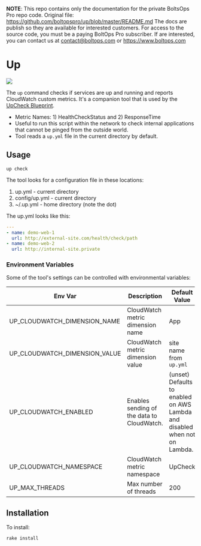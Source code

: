 <!-- note marker start -->
**NOTE**: This repo contains only the documentation for the private BoltsOps Pro repo code.
Original file: https://github.com/boltopspro/up/blob/master/README.md
The docs are publish so they are available for interested customers.
For access to the source code, you must be a paying BoltOps Pro subscriber.
If are interested, you can contact us at contact@boltops.com or https://www.boltops.com

<!-- note marker end -->

# Up

![](https://img.boltops.com/boltopspro/blueprints/upcheck/up-check-cloudwatch.png)

The `up` command checks if services are up and running and reports CloudWatch custom metrics.  It's a companion tool that is used by the [UpCheck Blueprint](https://github.com/boltopspro-docs/upcheck).

* Metric Names: 1) HealthCheckStatus and 2) ResponseTime
* Useful to run this script within the network to check internal applications that cannot be pinged from the outside world.
* Tool reads a `up.yml` file in the current directory by default.

## Usage

    up check

The tool looks for a configuration file in these locations:

1. up.yml - current directory
2. config/up.yml - current directory
3. ~/.up.yml - home directory (note the dot)

The up.yml looks like this:

```yaml
---
- name: demo-web-1
  url: http://external-site.com/health/check/path
- name: demo-web-2
  url: http://internal-site.private
```

### Environment Variables

Some of the tool's settings can be controlled with environmental variables:

Env Var | Description | Default Value
--- | --- | ---
UP\_CLOUDWATCH\_DIMENSION\_NAME | CloudWatch metric dimension name | App
UP\_CLOUDWATCH\_DIMENSION\_VALUE | CloudWatch metric dimension value | site name from `up.yml`
UP\_CLOUDWATCH\_ENABLED | Enables sending of the data to CloudWatch. | (unset) Defaults to enabled on AWS Lambda and disabled when not on Lambda.
UP\_CLOUDWATCH\_NAMESPACE | CloudWatch metric namespace | UpCheck
UP\_MAX\_THREADS | Max number of threads | 200

## Installation

To install:

    rake install
